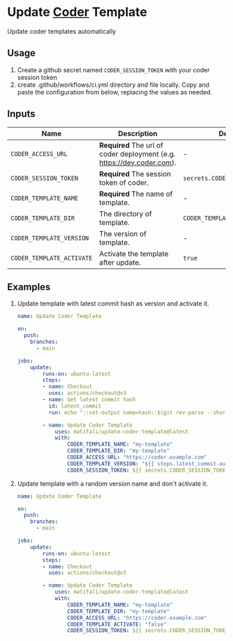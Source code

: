 # Update [Coder](https://github.com/coder/coder) Template

Update coder templates automatically

## Usage

1. Create a github secret named `CODER_SESSION_TOKEN` with your coder session token
2. create .github/workflows/ci.yml directory and file locally. Copy and paste the configuration from below, replacing the values as needed.

## Inputs

| Name                      | Description                                                              | Default                       |
| ------------------------- | ------------------------------------------------------------------------ | ----------------------------- |
| `CODER_ACCESS_URL`        | **Required** The url of coder deployment (e.g. <https://dev.coder.com>). | -                             |
| `CODER_SESSION_TOKEN`     | **Required** The session token of coder.                                 | `secrets.CODER_SESSION_TOKEN` |
| `CODER_TEMPLATE_NAME`     | **Required** The name of template.                                       | -                             |
| `CODER_TEMPLATE_DIR`      | The directory of template.                                               | `CODER_TEMPLATE_NAME`         |
| `CODER_TEMPLATE_VERSION`  | The version of template.                                                 | -                             |
| `CODER_TEMPLATE_ACTIVATE` | Activate the template after update.                                      | `true`                        |

## Examples

1. Update template with latest commit hash as version and activate it.

   ```yaml
   name: Update Coder Template

   on:
     push:
       branches:
         - main

   jobs:
       update:
           runs-on: ubuntu-latest
           steps:
           - name: Checkout
             uses: actions/checkout@v3
           - name: Get latest commit hash
             id: latest_commit
             run: echo "::set-output name=hash::$(git rev-parse --short HEAD)"

           - name: Update Coder Template
               uses: matifali/update-coder-template@latest
               with:
                   CODER_TEMPLATE_NAME: "my-template"
                   CODER_TEMPLATE_DIR: "my-template"
                   CODER_ACCESS_URL: "https://coder.example.com"
                   CODER_TEMPLATE_VERSION: "${{ steps.latest_commit.outputs.hash }}"
                   CODER_SESSION_TOKEN: ${{ secrets.CODER_SESSION_TOKEN }}
   ```

2. Update template with a random version name and don't activate it.

   ```yaml
   name: Update Coder Template

   on:
     push:
       branches:
         - main

   jobs:
       update:
           runs-on: ubuntu-latest
           steps:
           - name: Checkout
             uses: actions/checkout@v3

           - name: Update Coder Template
               uses: matifali/update-coder-template@latest
               with:
                   CODER_TEMPLATE_NAME: "my-template"
                   CODER_TEMPLATE_DIR: "my-template"
                   CODER_ACCESS_URL: "https://coder.example.com"
                   CODER_TEMPLATE_ACTIVATE: "false"
                   CODER_SESSION_TOKEN: ${{ secrets.CODER_SESSION_TOKEN }}
   ```
